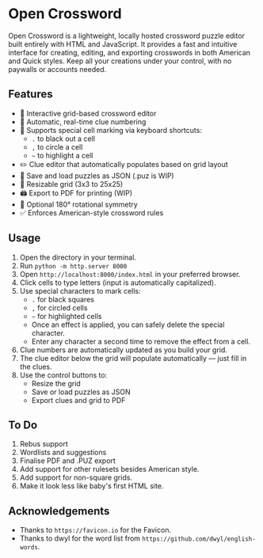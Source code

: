 # Open Crossword

Open Crossword is a lightweight, locally hosted crossword puzzle editor built entirely with HTML and JavaScript. It provides a fast and intuitive interface for creating, editing, and exporting crosswords in both American and Quick styles. Keep all your creations under your control, with no paywalls or accounts needed.

## Features

- 🧩 Interactive grid-based crossword editor  
- 🔢 Automatic, real-time clue numbering  
- 🎨 Supports special cell marking via keyboard shortcuts:  
  - `.` to black out a cell  
  - `,` to circle a cell  
  - `~` to highlight a cell  
- ✏️ Clue editor that automatically populates based on grid layout  
- 💾 Save and load puzzles as JSON (.puz is WIP)
- 📏 Resizable grid (3x3 to 25x25)  
- 🖨️ Export to PDF for printing (WIP) 
- 🔁 Optional 180° rotational symmetry
- ✅ Enforces American-style crossword rules

## Usage

1. Open the directory in your terminal.
2. Run `python -m http.server 8000`
3. Open `http://localhost:8000/index.html` in your preferred browser.
4. Click cells to type letters (input is automatically capitalized).
5. Use special characters to mark cells:
   - `.` for black squares
   - `,` for circled cells
   - `~` for highlighted cells
   - Once an effect is applied, you can safely delete the special character.
   - Enter any character a second time to remove the effect from a cell.
6. Clue numbers are automatically updated as you build your grid.
7. The clue editor below the grid will populate automatically — just fill in the clues.
8. Use the control buttons to:
   - Resize the grid
   - Save or load puzzles as JSON
   - Export clues and grid to PDF

## To Do
1. Rebus support
2. Wordlists and suggestions
3. Finalise PDF and .PUZ export
4. Add support for other rulesets besides American style.
5. Add support for non-square grids.
6. Make it look less like baby's first HTML site.

## Acknowledgements

- Thanks to `https://favicon.io` for the Favicon.
- Thanks to dwyl for the word list from `https://github.com/dwyl/english-words`.